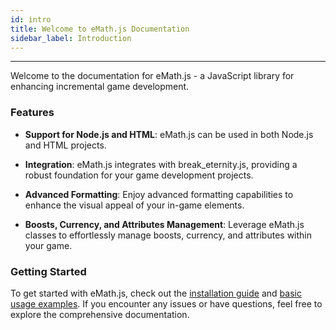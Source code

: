 ```yaml
---
id: intro
title: Welcome to eMath.js Documentation
sidebar_label: Introduction
---
```


---

Welcome to the documentation for eMath.js - a JavaScript library for enhancing incremental game development.

### Features

- **Support for Node.js and HTML**: eMath.js can be used in both Node.js and HTML projects.

- **Integration**: eMath.js integrates with break_eternity.js, providing a robust foundation for your game development projects.

- **Advanced Formatting**: Enjoy advanced formatting capabilities to enhance the visual appeal of your in-game elements.

- **Boosts, Currency, and Attributes Management**: Leverage eMath.js classes to effortlessly manage boosts, currency, and attributes within your game.

### Getting Started

To get started with eMath.js, check out the [installation guide](./install) and [basic usage examples](./usage). If you encounter any issues or have questions, feel free to explore the comprehensive documentation.